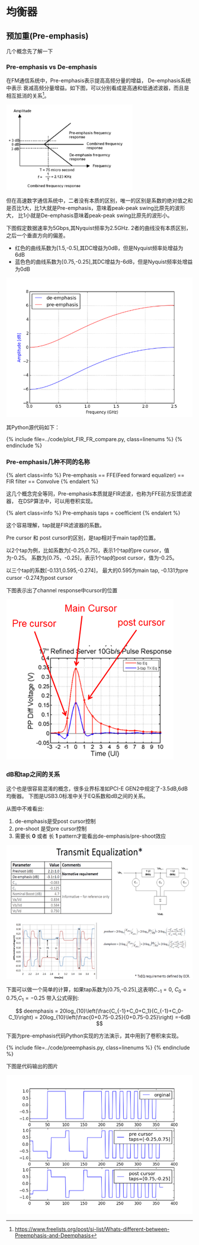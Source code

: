 # 均衡器

## 预加重(Pre-emphasis)

几个概念先了解一下

### Pre-emphasis vs De-emphasis

在FM通信系统中，Pre-emphasis表示提高高频分量的增益， De-emphasis系统中表示
衰减高频分量增益。如下图，可以分别看成是高通和低通滤波器，而且是相互抵消的关系[^silist]。

![](../images/FM_pre-emphasis.png)


但在高速数字通信系统中，二者没有本质的区别，唯一的区别是系数的绝对值之和
是否比1大，比1大就是Pre-emphasis，意味着peak-peak swing比原先的波形大，
比1小就是De-emphasis意味着peak-peak swing比原先的波形小。

下图假定数据速率为5Gbps,其Nyquist频率为2.5GHz. 2者的曲线没有本质区别，
之后一个垂直方向的偏差。

* 红色的曲线系数为[1.5,-0.5],其DC增益为0dB，但是Nyquist频率处增益为6dB
* 蓝色色的曲线系数为[0.75,-0.25],其DC增益为-6dB，但是Nyquist频率处增益为0dB

![](../images/6dB_FR_compare.png)

其Python源代码如下：

{% include file=../code/plot_FIR_FR_compare.py, class=linenums %}
{% endinclude %}

### Pre-emphasis几种不同的名称

{% alert class=info %}
Pre-emphasis == FFE(Feed forward equalizer) == FIR filter == Convolve
{% endalert %}

这几个概念完全等同，Pre-emphasis本质就是FIR滤波，也称为FFE前方反馈滤波器，
在DSP算法中，可以用卷积实现。

{% alert class=info %}
Pre-emphasis taps = coefficient
{% endalert %}

这个容易理解，tap就是FIR滤波器的系数。


Pre cursor 和 post cursor的区别，是tap相对于main tap的位置。

以2个tap为例，比如系数为[-0.25,0.75]，表示1个tap的pre cursor，值为-0.25。
系数为[0.75，-0.25]，表示1个tap的post cursor，值为-0.25。

以三个tap的系数[-0.131,0.595,-0.274]， 最大的0.595为main tap, -0.131为pre cursor
-0.274为post cursor

下图表示出了channel response中cursor的位置

![](../images/pre_vs_post_cursor.png)





### dB和tap之间的关系

这个也是很容易混淆的概念，很多业界标准如PCI-E GEN2中规定了-3.5dB,6dB 均衡器。
下图是USB3.0标准中关于EQ系数和dB之间的关系。


从图中不难看出:

1. de-emphasis是受post cursor控制
2. pre-shoot 是受pre cursor控制
3. 需要长 **0** 或者 长 **1** pattern才能看出de-emphasis/pre-shoot效应


![](../images/dB_EQ_Relation.png) 


下面可以做一个简单的计算，如果tap系数为[0.75,-0.25],这表明$C_{-1}=0$,
$C_{0}=0.75$,$C_{1}=-0.25$ 带入公式得到:


$$
deemphasis = 20log_{10}\left(\frac{C_{-1}+C_0+C_1}{C_{-1}+C_0-C_1}\right) = 20log_{10}\left(\frac{0+0.75-0.25}{0+0.75-0.25}\right) =-6dB
$$


下面为pre-emphasis代码Python实现的方法演示，其中用到了卷积来实现。


{% include file=../code/preemphasis.py, class=linenums %}
{% endinclude %}

下图是代码输出的图片

![pre-emphasis demo][preemphasis]


[preemphasis]: ../images/preemphasis.png "pre-emphasis demo"

[^silist]: https://www.freelists.org/post/si-list/Whats-different-between-Preemphasis-and-Deemphasis

